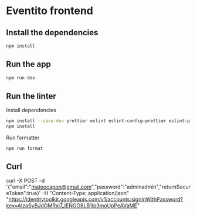 # Eventito frontend

## Install the dependencies

```sh
npm install
```

## Run the app

```sh
npm run dev
```

## Run the linter

Install dependencies

```sh
npm install --save-dev prettier eslint eslint-config-prettier eslint-plugin-react @typescript-eslint/parser @typescript-eslint/eslint-plugin husky lint-staged
npm install
```

Run formatter

```
npm run format
```

## Curl

curl -X POST -d '{"email":"mateocapon@gmail.com","password":"adminadmin","returnSecureToken":true}' -H "Content-Type: application/json" "https://identitytoolkit.googleapis.com/v1/accounts:signInWithPassword?key=AIzaSyBJdOMRxl7_IENGO8LB1lp3moUpPeAVaME"
